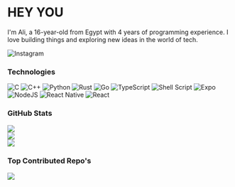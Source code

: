 # HEY YOU
I'm Ali, a 16-year-old from Egypt with 4 years of programming experience. I love building things and exploring new ideas in the world of tech.

<a href="https://instagram.com/4sc_j" target="_blank" style="text-decoration: none;">
    <img src="https://img.shields.io/badge/Instagram-%23E4405F.svg?style=for-the-badge&logo=Instagram&logoColor=white" alt="Instagram">
</a>

### Technologies 
![C](https://img.shields.io/badge/c-%2300599C.svg?style=for-the-badge&logo=c&logoColor=white) ![C++](https://img.shields.io/badge/c++-%2300599C.svg?style=for-the-badge&logo=c%2B%2B&logoColor=white) ![Python](https://img.shields.io/badge/python-3670A0?style=for-the-badge&logo=python&logoColor=ffdd54) ![Rust](https://img.shields.io/badge/rust-%23000000.svg?style=for-the-badge&logo=rust&logoColor=white) ![Go](https://img.shields.io/badge/go-%2300ADD8.svg?style=for-the-badge&logo=go&logoColor=white) ![TypeScript](https://img.shields.io/badge/typescript-%23007ACC.svg?style=for-the-badge&logo=typescript&logoColor=white) ![Shell Script](https://img.shields.io/badge/shell_script-%23121011.svg?style=for-the-badge&logo=gnu-bash&logoColor=white) ![Expo](https://img.shields.io/badge/expo-1C1E24?style=for-the-badge&logo=expo&logoColor=#D04A37) ![NodeJS](https://img.shields.io/badge/node.js-6DA55F?style=for-the-badge&logo=node.js&logoColor=white) ![React Native](https://img.shields.io/badge/react_native-%2320232a.svg?style=for-the-badge&logo=react&logoColor=%2361DAFB) ![React](https://img.shields.io/badge/react-%2320232a.svg?style=for-the-badge&logo=react&logoColor=%2361DAFB) 

### GitHub Stats
![](https://github-readme-stats.vercel.app/api?username=aliel0malki&theme=gruvbox&hide_border=false&include_all_commits=true&count_private=false)<br/>
![](https://github-readme-streak-stats.herokuapp.com/?user=aliel0malki&theme=gruvbox&hide_border=false)<br/>
![](https://github-readme-stats.vercel.app/api/top-langs/?username=aliel0malki&theme=gruvbox&hide_border=false&include_all_commits=true&count_private=false&layout=compact)

### Top Contributed Repo's
![](https://github-contributor-stats.vercel.app/api?username=aliel0malki&limit=5&theme=gruvbox&combine_all_yearly_contributions=true)
